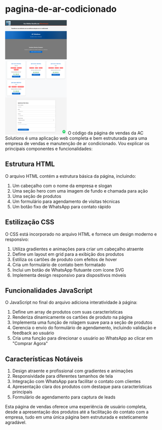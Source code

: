 # pagina-de-ar-codicionado
<img src="img4.png" alt="Logo da AC Solutions" width="200"/>
O código da página de vendas da AC Solutions é uma aplicação web completa e bem estruturada para uma empresa de vendas e manutenção de ar condicionado. Vou explicar os principais componentes e funcionalidades:

## Estrutura HTML

O arquivo HTML contém a estrutura básica da página, incluindo:

1. Um cabeçalho com o nome da empresa e slogan
2. Uma seção hero com uma imagem de fundo e chamada para ação
3. Uma seção de produtos
4. Um formulário para agendamento de visitas técnicas
5. Um botão fixo de WhatsApp para contato rápido

## Estilização CSS

O CSS está incorporado no arquivo HTML e fornece um design moderno e responsivo:

1. Utiliza gradientes e animações para criar um cabeçalho atraente
2. Define um layout em grid para a exibição dos produtos
3. Estiliza os cartões de produto com efeitos de hover
4. Cria um formulário de contato bem formatado
5. Inclui um botão de WhatsApp flutuante com ícone SVG
6. Implementa design responsivo para dispositivos móveis

## Funcionalidades JavaScript

O JavaScript no final do arquivo adiciona interatividade à página:

1. Define um array de produtos com suas características
2. Renderiza dinamicamente os cartões de produto na página
3. Implementa uma função de rolagem suave para a seção de produtos
4. Gerencia o envio do formulário de agendamento, incluindo validação e feedback ao usuário
5. Cria uma função para direcionar o usuário ao WhatsApp ao clicar em "Comprar Agora"

## Características Notáveis

1. Design atraente e profissional com gradientes e animações
2. Responsividade para diferentes tamanhos de tela
3. Integração com WhatsApp para facilitar o contato com clientes
4. Apresentação clara dos produtos com destaque para características principais
5. Formulário de agendamento para captura de leads

Esta página de vendas oferece uma experiência de usuário completa, desde a apresentação dos produtos até a facilitação do contato com a empresa, tudo em uma única página bem estruturada e esteticamente agradável.

